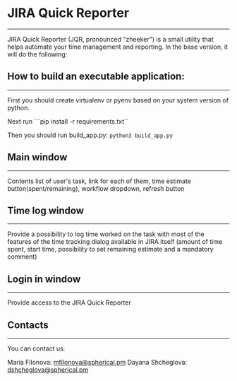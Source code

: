# JIRA Quick Reporter



-------------
JIRA Quick Reporter (JQR, pronounced "zheeker") is a small utility that helps automate your time management and reporting. In the base version, it will do the following:

## How to build an executable application:
------------
First you should create virtualenv or pyenv based on your system version of python.

Next run ```pip install -r requirements.txt``

Then you should run build_app.py: ```python3 build_app.py```


## Main window
-------------
Contents list of user's task, link for each of them, time estimate button(spent/remaining), workflow dropdown, refresh button

## Time log window
-------------
Provide a possibility to log time worked on the task with most of the features of the time tracking dialog available in JIRA itself (amount of time spent, start time, possibility to set remaining estimate and a mandatory comment)

## Login in window
-------------
Provide access to the JIRA Quick Reporter

## Contacts
-------------
You can contact us:

Maria Filonova: <mfilonova@spherical.pm>
Dayana Shcheglova: <dshcheglova@spherical.pm>
